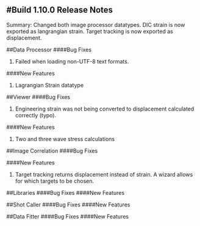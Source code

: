 #Build 1.10.0 Release Notes
---

Summary: Changed both image processor datatypes. DIC strain is now exported as langrangian strain. Target tracking is now exported as displacement.


##Data Processor
####Bug Fixes
1. Failed when loading non-UTF-8 text formats.

####New Features
1. Lagrangian Strain datatype

##Viewer
####Bug Fixes
1. Engineering strain was not being converted to displacement calculated correctly (typo). 

####New Features
1. Two and three wave stress calculations

##Image Correlation
####Bug Fixes

####New Features
1. Target tracking returns displacement instead of strain. A wizard allows for which targets to be chosen.

##Libraries
####Bug Fixes
####New Features

##Shot Caller
####Bug Fixes
####New Features

##Data Fitter
####Bug Fixes
####New Features



